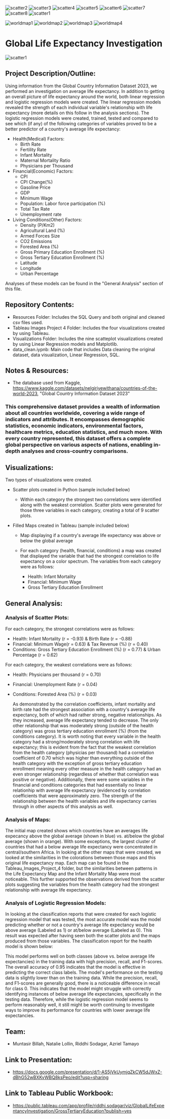 ![scatter2](Visualizations/LEScatter1.png)
![scatter3](Visualizations/LEScatter_0.png)
![scatter4](Visualizations/LEScatter_1.png)
![scatter5](Visualizations/LEScatter__0.png)
![scatter6](Visualizations/LEScatter__1.png)
![scatter7](Visualizations/LEvsBirth.png)
![scatter8](Visualizations/LEvsForest.png)
![scatter1](Visualizations/TaxRevvslnf.png)


![worldmap1](Tableau_Images_Project_4/Gross_Tertiary_Education.png)
![worldmap2](Tableau_Images_Project_4/Infant_Mortality.png)
![worldmap3](Tableau_Images_Project_4/Life_Expectancy.png)
![worldmap4](Tableau_Images_Project_4/Min_Wage.png)
















# Global Life Expectancy Investigation
![scatter1](Visualizations/LEScatter0.png)
## Project Description/Outline:
Using information from the Global Country Information Dataset 2023, we performed an investigation on average life expectancy.  In addition to getting an overall picture of life expectancy around the world, both linear regression and logistic regression models were created.  The linear regression models revealed the strength of each individual variable's relationship with life expectancy (more details on this follow in the analysis sections).  The logistic regression models were created, trained, tested and compared to see which (if any) of the following categories of variables proved to be a better predictor of a country's average life expectancy:

- Health(Medical) Factors:
    - Birth Rate 
    - Fertility Rate
    - Infant Mortality
    - Maternal Mortality Ratio 
    - Physicians per Thousand
- Financial(Economic) Factors:
    - CPI 
    - CPI Change(%) 
    - Gasoline Price
    - GDP
    - Minimum Wage
    - Population: Labor force participation (%) 
    - Total Tax Rate
    - Unemployment rate
- Living Conditions(Other) Factors:
    - Density (P/Km2)
    - Agricultural Land (%)
    - Armed Forces Size
    - CO2 Emissions
    - Forested Area (%)
    - Gross Primary Education Enrollment (%)
    - Gross Tertiary Education Enrollment (%)
    - Latitude 
    - Longitude
    - Urban Percentage



Analyses of these models can be found in the "General Analysis" section of this file.
## Repository Contents:
- Resources Folder: Includes the SQL Query and both original and cleaned csv files used.
- Tableau Images Project 4 Folder: Includes the four visualizations created by using Tableau.
- Visualizations Folder: Includes the nine scatteplot visualizations created by using Linear Regression models and Matplotlib.
- data_clean.iypnb: Main code that includes Data cleaning the original dataset, data visualization, Linear Regression, SQL.

## Notes & Resources: 
- The database used from Kaggle, https://www.kaggle.com/datasets/nelgiriyewithana/countries-of-the-world-2023, "Global Country Information Dataset 2023"
### This comprehensive dataset provides a wealth of information about all countries worldwide, covering a wide range of indicators and attributes. It encompasses demographic statistics, economic indicators, environmental factors, healthcare metrics, education statistics, and much more. With every country represented, this dataset offers a complete global perspective on various aspects of nations, enabling in-depth analyses and cross-country comparisons.

## Visualizations: 

Two types of visualizations were created.
- Scatter plots created in Python (sample included below)
    - Within each category the strongest two correlations were identified along with the weakest correlation.  Scatter plots were generated for those three variables in each category, creating a total of 9 scatter plots.  

- Filled Maps created in Tableau (sample included below)
    - Map displaying if a country's average life expectancy was above or below the global average
    - For each category (health, financial, conditions) a map was created that displayed the variable that had the strongest correlation to life expectancy on a color spectrum.  The variables from each category were as follows:

        - Health: Infant Mortality
        - Financial: Minimum Wage
        - Gross Tertiary Education Enrollment

## General Analysis:

### Analysis of Scatter Plots:

For each category, the strongest correlations were as follows:
- Health: Infant Mortality (r = -0.93) & Birth Rate (r = -0.88)
- Financial: Minimum Wage(r = 0.63) & Tax Revenue (%) (r = 0.40)
- Conditions: Gross Tertiary Education Enrollment (%) (r = 0.77) & Urban Percentage (r = 0.62)

For each category, the weakest correlations were as follows:
- Health: Physicians per thousand (r = 0.70)
- Financial: Unemployment Rate (r = 0.04)
- Conditions: Forested Area (%) (r = 0.03)

  As demonstrated by the correlation coefficients, infant mortality and birth rate had the strongest association with a country's average life expectancy, both of which had rather strong, negative relationships.  As they increased, average life expectancy tended to decrease.  The only other relationship that was moderately strong (outside of the health category) was gross tertiary education enrollment (%) (from the conditions category).  It is worth noting that every variable in the health category had a strong/moderately strong correlation with life expectancy; this is evident from the fact that the weakest correlation from the health category (physicias per thousand) had a correlation coefficient of 0.70 which was higher than everything outside of the health category with the exception of gross tertiary education enrollment meaning every other measure in the health category had an even stronger relationship (regardless of whether that correlation was positive or negative).  Additionally, there were some variables in the financial and conditions categories that had essentially no linear relationhip with average life expectancy (evidenced by correlation coefficients that were approximately zero.  The strength of the relationship between the health variables and life expectancy carries through in other aspects of this analysis as well.

### Analysis of Maps: 

The initial map created shows which countries have an averages life expecancy above the global average (shown in blue) vs. at/below the global average (shown in orange).  With some exceptions, the largest cluster of countries that had a below average life expectancy were concentrated in central/southern Africa.  In looking at the other maps that were created, we looked at the similarities in the colorations between those maps and this original life expectancy map.  Each map can be found in the Tableau_Images_Project_4 folder, but the similarities between patterns in the Life Expectancy Map and the Infant Mortality Map were most noticeable.  This further supported the observations derived from the scatter plots suggesting the variables from the health category had the strongest relationship with average life expectancy.

### Analysis of Logistic Regression Models: 

In looking at the classification reports that were created for each logistic regression model that was tested, the most accurate model was the model predicting whether or not a country's average life expectancy would be above average (Labeled as 1) or at/below average (Labeled as 0).  This result was expected after having seen both the scatter plots and the maps produced from those variables.  The classification report for the health model is shown below:

This model performs well on both classes (above vs. below average life expectancies) in the training data with high precision, recall, and F1-scores. The overall accuracy of 0.95 indicates that the model is effective in predicting the correct class labels.  The model's performance on the testing data is slightly lower than on the training data. While the precision, recall, and F1-scores are generally good, there is a noticeable difference in recall for class 0. This indicates that the model might struggle with correctly identifying instances of below average life expectancies, specifically in the testing data.  Therefore, while the logistic regression model seems to perform reasonably well, it still might be worth continuing to investigate ways to improve its performance for countries with lower average life expectancies.

## Team: 
- Muntasir Billah, Natalie Lollin, Riddhi Sodagar, Azriel Tamayo

## Link to Presentation: 
- https://docs.google.com/presentation/d/1-AS5jVkUymjqZkCW5dJWxZ-dBhG52wBXKvWBQ8ksPeo/edit?usp=sharing

## Link to Tableau Public Workbook: 
- https://public.tableau.com/app/profile/riddhi.sodagar/viz/GlobalLifeExpentancyInvestigation/GrossTertiaryEducation?publish=yes
